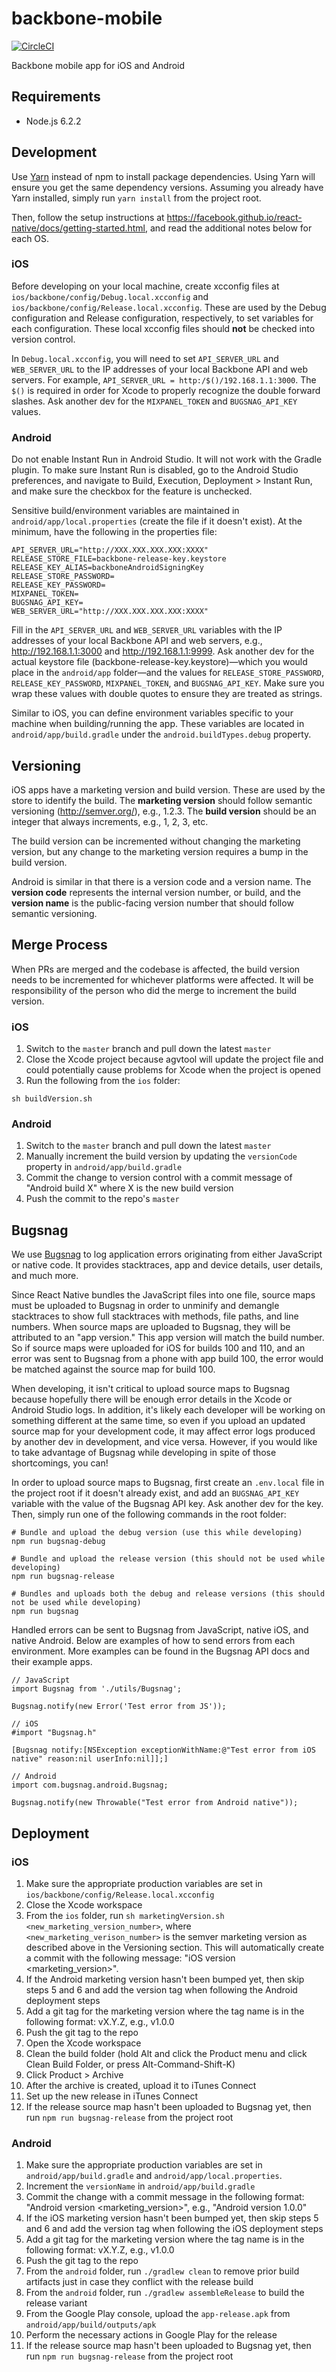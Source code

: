 # backbone-mobile
[![CircleCI](https://circleci.com/gh/backbonelabs/backbone-mobile/tree/master.svg?style=shield&circle-token=d4a87a1dbce0b07de3208d856f8e87a7e71180fe)](https://circleci.com/gh/backbonelabs/backbone-mobile/tree/master)

Backbone mobile app for iOS and Android

## Requirements

- Node.js 6.2.2

## Development

Use [Yarn](https://yarnpkg.com/) instead of npm to install package dependencies. Using Yarn will ensure you get the same dependency versions. Assuming you already have Yarn installed, simply run `yarn install` from the project root.

Then, follow the setup instructions at https://facebook.github.io/react-native/docs/getting-started.html, and read the additional notes below for each OS.

### iOS

Before developing on your local machine, create xcconfig files at `ios/backbone/config/Debug.local.xcconfig` and `ios/backbone/config/Release.local.xcconfig`. These are used by the Debug configuration and Release configuration, respectively, to set variables for each configuration. These local xcconfig files should **not** be checked into version control.

In `Debug.local.xcconfig`, you will need to set `API_SERVER_URL` and `WEB_SERVER_URL` to the IP addresses of your local Backbone API and web servers. For example, `API_SERVER_URL = http:/$()/192.168.1.1:3000`. The `$()` is required in order for Xcode to properly recognize the double forward slashes. Ask another dev for the `MIXPANEL_TOKEN` and `BUGSNAG_API_KEY` values.

### Android

Do not enable Instant Run in Android Studio. It will not work with the Gradle plugin. To make sure Instant Run is disabled, go to the Android Studio preferences, and navigate to Build, Execution, Deployment > Instant Run, and make sure the checkbox for the feature is unchecked.

Sensitive build/environment variables are maintained in `android/app/local.properties` (create the file if it doesn't exist). At the minimum, have the following in the properties file:

```
API_SERVER_URL="http://XXX.XXX.XXX.XXX:XXXX"
RELEASE_STORE_FILE=backbone-release-key.keystore
RELEASE_KEY_ALIAS=backboneAndroidSigningKey
RELEASE_STORE_PASSWORD=
RELEASE_KEY_PASSWORD=
MIXPANEL_TOKEN=
BUGSNAG_API_KEY=
WEB_SERVER_URL="http://XXX.XXX.XXX.XXX:XXXX"
```

Fill in the `API_SERVER_URL` and `WEB_SERVER_URL` variables with the IP addresses of your local Backbone API and web servers, e.g., http://192.168.1.1:3000 and http://192.168.1.1:9999. Ask another dev for the actual keystore file (backbone-release-key.keystore)—which you would place in the `android/app` folder—and the values for `RELEASE_STORE_PASSWORD`, `RELEASE_KEY_PASSWORD`, `MIXPANEL_TOKEN`, and `BUGSNAG_API_KEY`. Make sure you wrap these values with double quotes to ensure they are treated as strings.

Similar to iOS, you can define environment variables specific to your machine when building/running the app. These variables are located in `android/app/build.gradle` under the `android.buildTypes.debug` property.

## Versioning

iOS apps have a marketing version and build version. These are used by the store to identify the build. The **marketing version** should follow semantic versioning (http://semver.org/), e.g., 1.2.3. The **build version** should be an integer that always increments, e.g., 1, 2, 3, etc.

The build version can be incremented without changing the marketing version, but any change to the marketing version requires a bump in the build version.

Android is similar in that there is a version code and a version name. The **version code** represents the internal version number, or build, and the **version name** is the public-facing version number that should follow semantic versioning.

## Merge Process

When PRs are merged and the codebase is affected, the build version needs to be incremented for whichever platforms were affected. It will be responsibility of the person who did the merge to increment the build version.

### iOS

1. Switch to the `master` branch and pull down the latest `master`
2. Close the Xcode project because agvtool will update the project file and could potentially cause problems for Xcode when the project is opened
3. Run the following from the `ios` folder:

 ```
 sh buildVersion.sh
 ```

### Android

1. Switch to the `master` branch and pull down the latest `master`
2. Manually increment the build version by updating the `versionCode` property in `android/app/build.gradle`
3. Commit the change to version control with a commit message of "Android build X" where X is the new build version
4. Push the commit to the repo's `master`

## Bugsnag

We use [Bugsnag](https://www.bugsnag.com/) to log application errors originating from either JavaScript or native code. It provides stacktraces, app and device details, user details, and much more.

Since React Native bundles the JavaScript files into one file, source maps must be uploaded to Bugsnag in order to unminify and demangle stacktraces to show full stacktraces with methods, file paths, and line numbers. When source maps are uploaded to Bugsnag, they will be attributed to an "app version." This app version will match the build number. So if source maps were uploaded for iOS for builds 100 and 110, and an error was sent to Bugsnag from a phone with app build 100, the error would be matched against the source map for build 100.

When developing, it isn't critical to upload source maps to Bugsnag because hopefully there will be enough error details in the Xcode or Android Studio logs. In addition, it's likely each developer will be working on something different at the same time, so even if you upload an updated source map for your development code, it may affect error logs produced by another dev in development, and vice versa. However, if you would like to take advantage of Bugsnag while developing in spite of those shortcomings, you can!

In order to upload source maps to Bugsnag, first create an `.env.local` file in the project root if it doesn't already exist, and add an `BUGSNAG_API_KEY` variable with the value of the Bugsnag API key. Ask another dev for the key. Then, simply run one of the following commands in the root folder:

```
# Bundle and upload the debug version (use this while developing)
npm run bugsnag-debug

# Bundle and upload the release version (this should not be used while developing)
npm run bugsnag-release

# Bundles and uploads both the debug and release versions (this should not be used while developing)
npm run bugsnag
```

Handled errors can be sent to Bugsnag from JavaScript, native iOS, and native Android. Below are examples of how to send errors from each environment. More examples can be found in the Bugsnag API docs and their example apps.

```
// JavaScript
import Bugsnag from './utils/Bugsnag';

Bugsnag.notify(new Error('Test error from JS'));

// iOS
#import "Bugsnag.h"

[Bugsnag notify:[NSException exceptionWithName:@"Test error from iOS native" reason:nil userInfo:nil]];]

// Android
import com.bugsnag.android.Bugsnag;

Bugsnag.notify(new Throwable("Test error from Android native"));
```

## Deployment

### iOS

1. Make sure the appropriate production variables are set in `ios/backbone/config/Release.local.xcconfig`
2. Close the Xcode workspace
3. From the `ios` folder, run `sh marketingVersion.sh <new_marketing_version_number>`, where `<new_marketing_verison_number>` is the semver marketing version as described above in the Versioning section. This will automatically create a commit with the following message: "iOS version <marketing_version>".
4. If the Android marketing version hasn't been bumped yet, then skip steps 5 and 6 and add the version tag when following the Android deployment steps
5. Add a git tag for the marketing version where the tag name is in the following format: vX.Y.Z, e.g., v1.0.0
6. Push the git tag to the repo
8. Open the Xcode workspace
9. Clean the build folder (hold Alt and click the Product menu and click Clean Build Folder, or press Alt-Command-Shift-K)
10. Click Product > Archive
11. After the archive is created, upload it to iTunes Connect
12. Set up the new release in iTunes Connect
13. If the release source map hasn't been uploaded to Bugsnag yet, then run `npm run bugsnag-release` from the project root

### Android

1. Make sure the appropriate production variables are set in `android/app/build.gradle` and `android/app/local.properties`.
2. Increment the `versionName` in `android/app/build.gradle`
3. Commit the change with a commit message in the following format: "Android version <marketing_version>", e.g., "Android version 1.0.0"
4. If the iOS marketing version hasn't been bumped yet, then skip steps 5 and 6 and add the version tag when following the iOS deployment steps
5. Add a git tag for the marketing version where the tag name is in the following format: vX.Y.Z, e.g., v1.0.0
6. Push the git tag to the repo
7. From the `android` folder, run `./gradlew clean` to remove prior build artifacts just in case they conflict with the release build
8. From the `android` folder, run `./gradlew assembleRelease` to build the release variant
9. From the Google Play console, upload the `app-release.apk` from `android/app/build/outputs/apk`
10. Perform the necessary actions in Google Play for the release
13. If the release source map hasn't been uploaded to Bugsnag yet, then run `npm run bugsnag-release` from the project root
